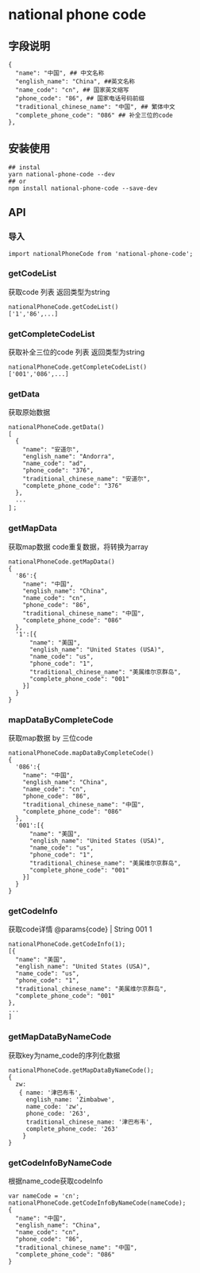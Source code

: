 # national phone code 

## 字段说明
```
{
  "name": "中国", ## 中文名称
  "english_name": "China", ##英文名称
  "name_code": "cn", ## 国家英文缩写
  "phone_code": "86", ## 国家电话号码前缀
  "traditional_chinese_name": "中国", ## 繁体中文
  "complete_phone_code": "086" ## 补全三位的code
},
```
## 安装使用

```
## instal
yarn national-phone-code --dev
## or
npm install national-phone-code --save-dev
```
## API
### 导入
```
import nationalPhoneCode from 'national-phone-code';
```


### getCodeList
获取code 列表 返回类型为string
```
nationalPhoneCode.getCodeList()
['1','86',...]
```

### getCompleteCodeList
获取补全三位的code 列表 返回类型为string
```
nationalPhoneCode.getCompleteCodeList()
['001','086',...]
```

### getData
获取原始数据
```
nationalPhoneCode.getData()
[
  {
    "name": "安道尔",
    "english_name": "Andorra",
    "name_code": "ad",
    "phone_code": "376",
    "traditional_chinese_name": "安道尔",
    "complete_phone_code": "376"
  },
  ...
]；
```

### getMapData
获取map数据 code重复数据，将转换为array
```
nationalPhoneCode.getMapData()
{
  '86':{
    "name": "中国",
    "english_name": "China",
    "name_code": "cn",
    "phone_code": "86",
    "traditional_chinese_name": "中国",
    "complete_phone_code": "086"
  },
  '1':[{
      "name": "美国",
      "english_name": "United States (USA)",
      "name_code": "us",
      "phone_code": "1",
      "traditional_chinese_name": "美属维尔京群岛",
      "complete_phone_code": "001"
    }]
  }
}
```

### mapDataByCompleteCode
获取map数据 by 三位code
```
nationalPhoneCode.mapDataByCompleteCode()
{
  '086':{
    "name": "中国",
    "english_name": "China",
    "name_code": "cn",
    "phone_code": "86",
    "traditional_chinese_name": "中国",
    "complete_phone_code": "086"
  },
  '001':[{
      "name": "美国",
      "english_name": "United States (USA)",
      "name_code": "us",
      "phone_code": "1",
      "traditional_chinese_name": "美属维尔京群岛",
      "complete_phone_code": "001"
    }]
  }
}
```

### getCodeInfo
获取code详情  @params{code} | String 001 1
```
nationalPhoneCode.getCodeInfo(1);
[{
  "name": "美国",
  "english_name": "United States (USA)",
  "name_code": "us",
  "phone_code": "1",
  "traditional_chinese_name": "美属维尔京群岛",
  "complete_phone_code": "001"
},
...
]
```

### getMapDataByNameCode
获取key为name_code的序列化数据
```
nationalPhoneCode.getMapDataByNameCode();
{
  zw:
   { name: '津巴布韦',
     english_name: 'Zimbabwe',
     name_code: 'zw',
     phone_code: '263',
     traditional_chinese_name: '津巴布韦',
     complete_phone_code: '263' 
    } 
}

```


### getCodeInfoByNameCode
根据name_code获取codeInfo
```
var nameCode = 'cn';
nationalPhoneCode.getCodeInfoByNameCode(nameCode);
{
  "name": "中国",
  "english_name": "China",
  "name_code": "cn",
  "phone_code": "86",
  "traditional_chinese_name": "中国",
  "complete_phone_code": "086"
}
```
